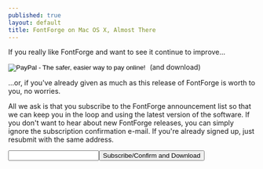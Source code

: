```yaml
---
published: true
layout: default
title: FontForge on Mac OS X, Almost There
---
```


If you really like FontForge and want to see it continue to improve...

<form action="https://www.paypal.com/cgi-bin/webscr" method="post" target="_top">
<input type="hidden" name="cmd" value="_s-xclick">
<input type="hidden" name="hosted_button_id" value="YEALFAA9WPBGQ">
<input type="image" src="https://www.paypalobjects.com/en_US/i/btn/btn_donateCC_LG.gif" border="0" name="submit" alt="PayPal - The safer, easier way to pay online!">
<img alt="" border="0" src="https://www.paypalobjects.com/en_US/i/scr/pixel.gif" width="1" height="1">
(and download)
</form>

...or, if you've already given as much as this release of FontForge is worth to you, no worries.

All we ask is that you subscribe to the FontForge announcement list so that we can keep you in the loop and using the latest version of the software. If you don't want to hear about new FontForge releases, you can simply ignore the subscription confirmation e-mail. If you're already signed up, just resubmit with the same address.

<div id="emls_box">
<form id="emls_vform" style="display: inline;" name="emls_vform" target="emls_dummyframe" onsubmit="subscribeClicked()">
<input name="email" type="text"/><button onclick="subscribeClicked()" type="button">Subscribe/Confirm and Download</button>
</form>
</div>
<div id="dl_continue_box" style="display: none;">
Thanks. Continue <a href="../mac-dl">this way</a>.
</div>

<div style="height: 0, width:0, border: 0, visibility: hidden;">
<iframe width="0" height="0" border="0" name="emls_dummyframe" id="emls_dummyframe" style="visibility: hidden;"></iframe>
<iframe width="0" height="0" border="0" name="emls_dummyframe2" id="emls_dummyframe2" style="visibility: hidden;"></iframe>
<form id="emls_sform" name="emls_sform" action="https://lists.sourceforge.net/lists/subscribe/fontforge-announce" method="POST" target="emls_dummyframe">
<input name="fullname" type="hidden"/>
<input name="email" type="hidden"/>
<input type="hidden" name="pw" value=""/> <input type="hidden" name="pw-conf" value=""/> <input type="hidden" name="digest" value="0"/>
<input type="hidden" name="email-button" value="Subscribe"/>
</form>
<form id="emls_sform2" name="emls_sform2" action="http://mm.fontforge.org/ffml/presubscribe.php" method="POST" target="emls_dummyframe2">
<input name="email" type="hidden"/>
<input type="hidden" name="pw" value=""/> <input type="hidden" name="pw-conf" value=""/> <input type="hidden" name="digest" value="0"/>
<input type="hidden" name="email-button" value="Subscribe"/>
</form>
</div>

<script>
// We need to switch to buttons.
function downloadClicked() {
	document.getElementById("emls_box").style.display = "none";
	document.getElementById("dl_continue_box").style.display = "inline";
}
function subscribeClicked() {
	document.forms["emls_sform"]["email"].value = document.forms["emls_vform"]["email"].value;
	document.getElementById("emls_sform").submit();
	document.forms["emls_sform2"]["email"].value = document.forms["emls_vform"]["email"].value;
	document.getElementById("emls_sform2").submit();
	downloadClicked();
}
</script>
